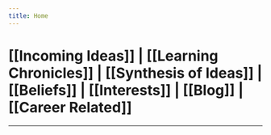 ```yaml
---
title: Home
---
```

# [[Incoming Ideas]] | [[Learning Chronicles]] | [[Synthesis of Ideas]] | [[Beliefs]] | [[Interests]] | [[Blog]] | [[Career Related]]

---


